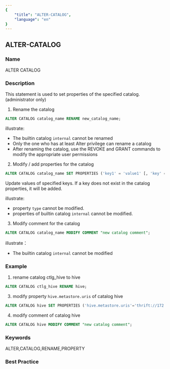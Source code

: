 ```yaml
---
{
    "title": "ALTER-CATALOG",
    "language": "en"
}
---
```


<!--
Licensed to the Apache Software Foundation (ASF) under one
or more contributor license agreements.  See the NOTICE file
distributed with this work for additional information
regarding copyright ownership.  The ASF licenses this file
to you under the Apache License, Version 2.0 (the
"License"); you may not use this file except in compliance
with the License.  You may obtain a copy of the License at

  http://www.apache.org/licenses/LICENSE-2.0

Unless required by applicable law or agreed to in writing,
software distributed under the License is distributed on an
"AS IS" BASIS, WITHOUT WARRANTIES OR CONDITIONS OF ANY
KIND, either express or implied.  See the License for the
specific language governing permissions and limitations
under the License.
-->

## ALTER-CATALOG

### Name

<version since="1.2">

ALTER CATALOG

</version>

### Description

This statement is used to set properties of the specified catalog. (administrator only)

1) Rename the catalog

```sql
ALTER CATALOG catalog_name RENAME new_catalog_name;
```

illustrate:
- The builtin catalog `internal` cannot be renamed
- Only the one who has at least Alter privilege can rename a catalog
- After renaming the catalog, use the REVOKE and GRANT commands to modify the appropriate user permissions

2) Modify / add properties for the catalog

```sql
ALTER CATALOG catalog_name SET PROPERTIES ('key1' = 'value1' [, 'key' = 'value2']); 
```

Update values of specified keys. If a key does not exist in the catalog properties, it will be added. 

illustrate:
- property `type` cannot be modified.
- properties of builtin catalog `internal` cannot be modified.

3) Modify comment for the catalog

```sql
ALTER CATALOG catalog_name MODIFY COMMENT "new catalog comment";
```

illustrate：
- The builtin catalog `internal` cannot be modified

### Example

1. rename catalog ctlg_hive to hive

```sql
ALTER CATALOG ctlg_hive RENAME hive;
```

3. modify property `hive.metastore.uris` of catalog hive

```sql
ALTER CATALOG hive SET PROPERTIES ('hive.metastore.uris'='thrift://172.21.0.1:9083');
```

4. modify comment of catalog hive

```sql
ALTER CATALOG hive MODIFY COMMENT "new catalog comment";
```

### Keywords

ALTER,CATALOG,RENAME,PROPERTY

### Best Practice

